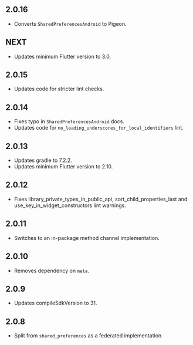 ## 2.0.16

- Converts `SharedPreferencesAndroid` to Pigeon.

## NEXT

- Updates minimum Flutter version to 3.0.

## 2.0.15

- Updates code for stricter lint checks.

## 2.0.14

- Fixes typo in `SharedPreferencesAndroid` docs.
- Updates code for `no_leading_underscores_for_local_identifiers` lint.

## 2.0.13

- Updates gradle to 7.2.2.
- Updates minimum Flutter version to 2.10.

## 2.0.12

- Fixes library_private_types_in_public_api, sort_child_properties_last and use_key_in_widget_constructors
  lint warnings.

## 2.0.11

- Switches to an in-package method channel implementation.

## 2.0.10

- Removes dependency on `meta`.

## 2.0.9

- Updates compileSdkVersion to 31.

## 2.0.8

- Split from `shared_preferences` as a federated implementation.
